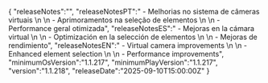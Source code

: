 {
  "releaseNotes":"",
  "releaseNotesPT":" - Melhorias no sistema de câmeras virtuais \n \n - Aprimoramentos na seleção de elementos \n \n - Performance geral otimizada",
  "releaseNotesES":" - Mejoras en la cámara virtual \n \n - Optimización en la selección de elementos \n \n - Mejoras de rendimiento",
  "releaseNotesEN":" - Virtual camera improvements \n \n - Enhanced element selection \n \n - Performance improvements",
  "minimumOsVersion":"1.1.217",
  "minimumPlayVersion":"1.1.217",
  "version":"1.1.218",
  "releaseDate":"2025-09-10T15:00:00Z"
}
